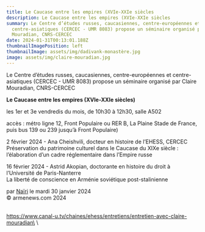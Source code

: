 ```yaml
---
title: Le Caucase entre les empires (XVIe-XXIe siècles
description: Le Caucase entre les empires (XVIe-XXIe siècles
summary: Le Centre d’études russes, caucasiennes, centre-européennes et
  centre-asiatiques (CERCEC - UMR 8083) propose un séminaire organisé par Claire
  Mouradian, CNRS-CERCEC
date: 2024-01-31T00:13:01.188Z
thumbnailImagePosition: left
thumbnailImage: assets/img/dadivank-monastère.jpg
image: assets/img/claire-mouradian.jpg
---
```

<!--StartFragment-->

Le Centre d’études russes, caucasiennes, centre-européennes et centre-asiatiques (CERCEC - UMR 8083) propose un séminaire organisé par Claire Mouradian, CNRS-CERCEC

**Le Caucase entre les empires (XVIe-XXIe siècles)**

les 1er et 3e vendredis du mois, de 10h30 à 12h30, salle A502

accès : métro ligne 12, Front Populaire ou RER B, La Plaine Stade de France, puis bus 139 ou 239 jusqu’à Front Populaire)

2 février 2024 - Ana Cheishvili, docteur en histoire de l’EHESS, CERCEC\
Préservation du patrimoine culturel dans le Caucase du XIXe siècle : l’élaboration d’un cadre réglementaire dans l’Empire russe

16 février 2024 - Astrid Akopian, doctorante en histoire du droit à l’Université de Paris-Nanterre\
La liberté de conscience en Arménie soviétique post-stalinienne

par [Naïri](https://www.armenews.com/spip.php?page=auteur&id_auteur=475) le mardi 30 janvier 2024\
© armenews.com 2024

\
https://www.canal-u.tv/chaines/ehess/entretiens/entretien-avec-claire-mouradian\
\
<!--EndFragment-->